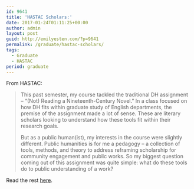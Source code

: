 ```yaml
---
id: 9641
title: 'HASTAC Scholars:'
date: 2017-01-24T01:11:25+00:00
author: admin
layout: post
guid: http://emilyesten.com/?p=9641
permalink: /graduate/hastac-scholars/
tags:
  - Graduate
  - HASTAC
period: graduate
---
```

From HASTAC:

> This past semester, my course tackled the traditional DH assignment – “(Not) Reading a Nineteenth-Century Novel.” In a class focused on how DH fits within graduate study of English departments, the premise of the assignment made a lot of sense. These are literary scholars looking to understand how these tools fit within their research goals.
>
> But as a public human(ist), my interests in the course were slightly different. Public humanities is for me a pedagogy – a collection of tools, methods, and theory to address reframing scholarship for community engagement and public works. So my biggest question coming out of this assignment was quite simple: what do these tools do to public understanding of a work?

Read the rest <a href="https://www.hastac.org/blogs/sheishistoric/2017/01/23/not-reading-19th-century-novel-and-dhph-relationship" target="_blank">here</a>.
